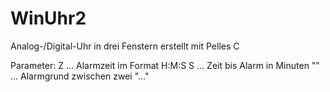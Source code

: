 # WinUhr2
Analog-/Digital-Uhr in drei Fenstern
erstellt mit Pelles C

Parameter:
Z  ... Alarmzeit im Format H:M:S
S  ... Zeit bis Alarm in Minuten
"" ... Alarmgrund zwischen zwei "..."
